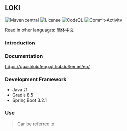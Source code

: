 ## LOKI

[![Maven central](https://img.shields.io/maven-central/v/io.github.guoshiqiufeng/kernel.svg?style=flat-square)](https://search.maven.org/search?q=g:io.github.guoshiqiufeng%20AND%20a:kernel)
[![License](https://img.shields.io/:license-apache-brightgreen.svg?style=flat-square)](http://www.apache.org/licenses/LICENSE-2.0.html)
[![CodeQL](https://github.com/guoshiqiufeng/kernel/actions/workflows/codeql.yml/badge.svg)](https://github.com/guoshiqiufeng/kernel/actions/workflows/codeql.yml)
[![Commit-Activity](https://img.shields.io/github/commit-activity/m/guoshiqiufeng/kernel)](https://github.com/guoshiqiufeng/kernel/graphs/commit-activity)

Read in other languages: [简体中文](README-zh.md)

### Introduction

### Documentation

https://guoshiqiufeng.github.io/kernel/en/

### Development Framework

- Java 21
- Gradle 8.5
- Spring Boot 3.2.1

### Use

> Can be referred to 
